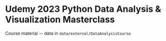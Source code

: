 Udemy 2023 Python Data Analysis & Visualization Masterclass
===========================================================
Course material -- data in `data/external/DataAnalysisCourse`
